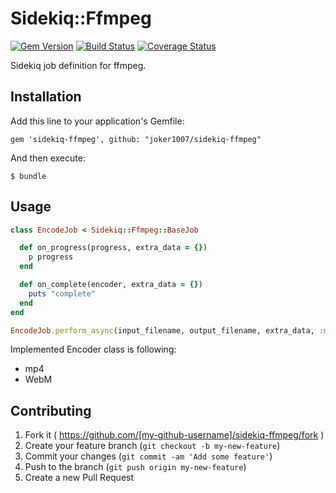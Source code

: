 # Sidekiq::Ffmpeg
[![Gem Version](https://badge.fury.io/rb/sidekiq-ffmpeg.svg)](http://badge.fury.io/rb/sidekiq-ffmpeg)
[![Build Status](https://travis-ci.org/joker1007/sidekiq-ffmpeg.svg?branch=master)](https://travis-ci.org/joker1007/sidekiq-ffmpeg)
[![Coverage Status](https://coveralls.io/repos/joker1007/sidekiq-ffmpeg/badge.png)](https://coveralls.io/r/joker1007/sidekiq-ffmpeg)

Sidekiq job definition for ffmpeg.

## Installation

Add this line to your application's Gemfile:

    gem 'sidekiq-ffmpeg', github: "joker1007/sidekiq-ffmpeg"

And then execute:

    $ bundle

## Usage

```ruby
class EncodeJob < Sidekiq::Ffmpeg::BaseJob

  def on_progress(progress, extra_data = {})
    p progress
  end

  def on_complete(encoder, extra_data = {})
    puts "complete"
  end
end

EncodeJob.perform_async(input_filename, output_filename, extra_data, :mp4)
```

Implemented Encoder class is following:

- mp4
- WebM

## Contributing

1. Fork it ( https://github.com/[my-github-username]/sidekiq-ffmpeg/fork )
2. Create your feature branch (`git checkout -b my-new-feature`)
3. Commit your changes (`git commit -am 'Add some feature'`)
4. Push to the branch (`git push origin my-new-feature`)
5. Create a new Pull Request
